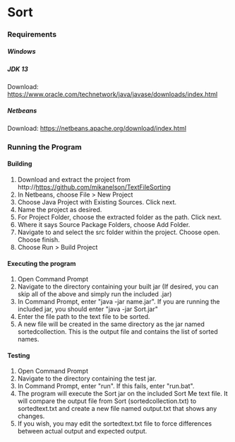 # Sort
### Requirements
##### Windows
##### JDK 13
Download: https://www.oracle.com/technetwork/java/javase/downloads/index.html
##### Netbeans
Download: https://netbeans.apache.org/download/index.html
##### 
### Running the Program
#### Building
1. Download and extract the project from http://https://github.com/mikanelson/TextFileSorting
2. In Netbeans, choose File > New Project
3. Choose Java Project with Existing Sources. Click next.
4. Name the project as desired.
5. For Project Folder, choose the extracted folder as the path. Click next.
6. Where it says Source Package Folders, choose Add Folder.
7. Navigate to and select the src folder within the project. Choose open. Choose finish.
8. Choose Run > Build Project
#### Executing the program
1. Open Command Prompt
2. Navigate to the directory containing your built jar (If desired, you can skip all of the above and simply run the included .jar)
3. In Command Prompt, enter "java -jar name.jar". If you are running the included jar, you should enter "java -jar Sort.jar"
4. Enter the file path to the text file to be sorted.
5. A new file will be created in the same directory as the jar named sortedcollection. This is the output file and contains the list of sorted names.
#### Testing
1. Open Command Prompt
2. Navigate to the directory containing the test jar.
3. In Command Prompt, enter "run". If this fails, enter "run.bat".
4. The program will execute the Sort jar on the included Sort Me text file. It will compare the output file from Sort (sortedcollection.txt) to sortedtext.txt and create a new file named output.txt that shows any changes.
5. If you wish, you may edit the sortedtext.txt file to force differences between actual output and expected output.
